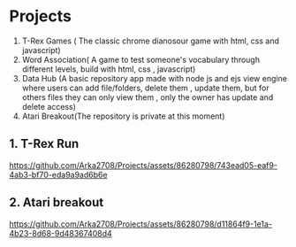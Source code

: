 # Projects
1. T-Rex Games ( The classic chrome dianosour game with html, css and javascript)
2. Word Association( A game to test someone's vocabulary through different levels, build with html, css , javascript)
3. Data Hub (A basic repository app made with node js and ejs view engine where users can add file/folders, delete them , update them, but for others files they can only view them , only the owner has update and delete access)
4. Atari Breakout(The repository is private at this moment)

## 1. T-Rex Run

https://github.com/Arka2708/Projects/assets/86280798/743ead05-eaf9-4ab3-bf70-eda9a9ad6b6e


## 2. Atari breakout

https://github.com/Arka2708/Projects/assets/86280798/d11864f9-1e1a-4b23-8d68-9d48367408d4

